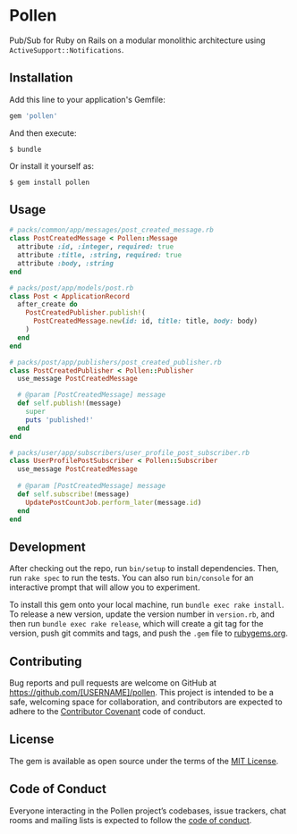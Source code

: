 # Pollen

Pub/Sub for Ruby on Rails on a modular monolithic architecture using `ActiveSupport::Notifications`.

## Installation

Add this line to your application's Gemfile:

```ruby
gem 'pollen'
```

And then execute:

    $ bundle

Or install it yourself as:

    $ gem install pollen

## Usage

```ruby
# packs/common/app/messages/post_created_message.rb
class PostCreatedMessage < Pollen::Message
  attribute :id, :integer, required: true
  attribute :title, :string, required: true
  attribute :body, :string
end
```

```ruby
# packs/post/app/models/post.rb
class Post < ApplicationRecord
  after_create do
    PostCreatedPublisher.publish!(
      PostCreatedMessage.new(id: id, title: title, body: body)
    )
  end
end
```

```ruby
# packs/post/app/publishers/post_created_publisher.rb
class PostCreatedPublisher < Pollen::Publisher
  use_message PostCreatedMessage

  # @param [PostCreatedMessage] message
  def self.publish!(message)
    super 
    puts 'published!'
  end
end
```

```ruby
# packs/user/app/subscribers/user_profile_post_subscriber.rb
class UserProfilePostSubscriber < Pollen::Subscriber
  use_message PostCreatedMessage
  
  # @param [PostCreatedMessage] message
  def self.subscribe!(message)
    UpdatePostCountJob.perform_later(message.id)
  end
end
```

## Development

After checking out the repo, run `bin/setup` to install dependencies. Then, run `rake spec` to run the tests. You can also run `bin/console` for an interactive prompt that will allow you to experiment.

To install this gem onto your local machine, run `bundle exec rake install`. To release a new version, update the version number in `version.rb`, and then run `bundle exec rake release`, which will create a git tag for the version, push git commits and tags, and push the `.gem` file to [rubygems.org](https://rubygems.org).

## Contributing

Bug reports and pull requests are welcome on GitHub at https://github.com/[USERNAME]/pollen. This project is intended to be a safe, welcoming space for collaboration, and contributors are expected to adhere to the [Contributor Covenant](http://contributor-covenant.org) code of conduct.

## License

The gem is available as open source under the terms of the [MIT License](https://opensource.org/licenses/MIT).

## Code of Conduct

Everyone interacting in the Pollen project’s codebases, issue trackers, chat rooms and mailing lists is expected to follow the [code of conduct](https://github.com/[USERNAME]/pollen/blob/master/CODE_OF_CONDUCT.md).
